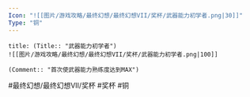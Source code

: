 ```yaml
---
Icon: "![[图片/游戏攻略/最终幻想/最终幻想VII/奖杯/武器能力初学者.png|30]]"
Type: "铜"
---
```

```ad-common-bronze-trophy
title: (Title:: "武器能力初学者")
![[图片/游戏攻略/最终幻想/最终幻想VII/奖杯/武器能力初学者.png|100]]

(Comment:: "首次使武器能力熟练度达到MAX")
```

#最终幻想/最终幻想VII/奖杯 #奖杯 #铜
